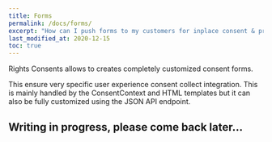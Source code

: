 ```yaml
---
title: Forms
permalink: /docs/forms/
excerpt: "How can I push forms to my customers for inplace consent & preference collect ?"
last_modified_at: 2020-12-15
toc: true
---
```


Rights Consents allows to creates completely customized consent forms.

This ensure very specific user experience consent collect integration. This is mainly handled by the ConsentContext and HTML templates but it can also be fully customized using the JSON API endpoint. 

## Writing in progress, please come back later...
